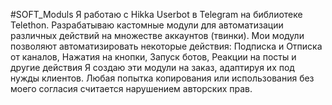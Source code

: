 #SOFT_Moduls
Я работаю с Hikka Userbot в Telegram на библиотеке Telethon. Разрабатываю кастомные модули для автоматизации различных действий на множестве аккаунтов (твинки).
Мои модули позволяют автоматизировать некоторые действия: Подписка и Отписка от каналов, Нажатия на кнопки, Запуск ботов, Реакции на посты и другие действия
Я создаю эти модули на заказ, адаптируя их под нужды клиентов. Любая попытка копирования или использования без моего согласия считается нарушением авторских прав.
